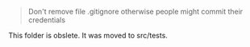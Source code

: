 > Don't remove file .gitignore otherwise people might commit their credentials

This folder is obslete. It was moved to src/tests.

